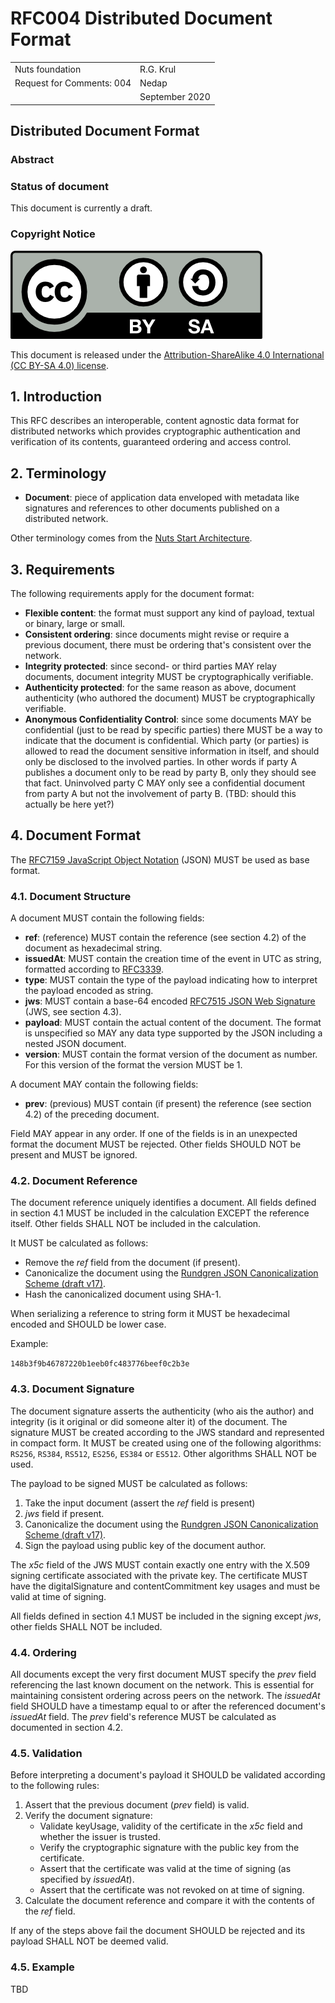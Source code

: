 # RFC004 Distributed Document Format 

|  |  |
| :--- | :--- |
| Nuts foundation | R.G. Krul |
| Request for Comments: 004 | Nedap |
|  | September 2020 |

## Distributed Document Format

### Abstract

### Status of document

This document is currently a draft.

### Copyright Notice

![](../.gitbook/assets/license.png)

This document is released under the [Attribution-ShareAlike 4.0 International \(CC BY-SA 4.0\) license](https://creativecommons.org/licenses/by-sa/4.0/).

## 1.  Introduction

This RFC describes an interoperable, content agnostic data format for distributed networks which provides
cryptographic authentication and verification of its contents, guaranteed ordering and access control.      

## 2. Terminology

* **Document**: piece of application data enveloped with metadata like signatures and references to other documents
  published on a distributed network.

Other terminology comes from the [Nuts Start Architecture](rfc001-nuts-start-architecture.md#nuts-start-architecture).

## 3. Requirements
The following requirements apply for the document format:

* **Flexible content**: the format must support any kind of payload, textual or binary, large or small.
* **Consistent ordering**: since documents might revise or require a previous document, there must be ordering that's consistent over the network.
* **Integrity protected**: since second- or third parties MAY relay documents, document integrity MUST be cryptographically verifiable.
* **Authenticity protected**: for the same reason as above, document authenticity (who authored the document) MUST be cryptographically verifiable.
* **Anonymous Confidentiality Control**: since some documents MAY be confidential (just to be read by specific parties)
  there MUST be a way to indicate that the document is confidential. Which party (or parties) is allowed to read the document
  sensitive information in itself, and should only be disclosed to the involved parties.
  In other words if party A publishes a document only to be read by party B, only they should see that fact. Uninvolved
  party C MAY only see a confidential document from party A but not the involvement of party B. 
  (TBD: should this actually be here yet?)

## 4. Document Format
The [RFC7159 JavaScript Object Notation](https://tools.ietf.org/html/rfc7159) (JSON) MUST be used as base format.

### 4.1. Document Structure

A document MUST contain the following fields:
* **ref**: (reference) MUST contain the reference (see section 4.2) of the document as hexadecimal string.
* **issuedAt**: MUST contain the creation time of the event in UTC as string, formatted according to [RFC3339](https://tools.ietf.org/html/rfc3339).
* **type**: MUST contain the type of the payload indicating how to interpret the payload encoded as string.
* **jws**: MUST contain a base-64 encoded [RFC7515 JSON Web Signature](https://tools.ietf.org/html/rfc7515) (JWS, see section 4.3).
* **payload**: MUST contain the actual content of the document. The format is unspecified so MAY any data type supported by the JSON including a nested JSON document.  
* **version**: MUST contain the format version of the document as number. For this version of the format the version MUST be 1.

A document MAY contain the following fields:
* **prev**: (previous) MUST contain (if present) the reference (see section 4.2) of the preceding document.

Field MAY appear in any order. If one of the fields is in an unexpected format the document MUST be rejected.
Other fields SHOULD NOT be present and MUST be ignored.

### 4.2. Document Reference
The document reference uniquely identifies a document. All fields defined in section 4.1 MUST be included in the calculation
EXCEPT the reference itself. Other fields SHALL NOT be included in the calculation.

It MUST be calculated as follows:
* Remove the *ref* field from the document (if present).
* Canonicalize the document using the [Rundgren JSON Canonicalization Scheme (draft v17)](https://www.ietf.org/id/draft-rundgren-json-canonicalization-scheme-17.html).
* Hash the canonicalized document using SHA-1.

When serializing a reference to string form it MUST be hexadecimal encoded and SHOULD be lower case.

Example:

```148b3f9b46787220b1eeb0fc483776beef0c2b3e```

### 4.3. Document Signature
The document signature asserts the authenticity (who ais the author) and integrity (is it original or did someone alter it) of the document.
The signature MUST be created according to the JWS standard and represented in compact form.
It MUST be created using one of the following algorithms: `RS256`, `RS384`, `RS512`, `ES256`, `ES384` or `ES512`.
Other algorithms SHALL NOT be used.

The payload to be signed MUST be calculated as follows:
1. Take the input document (assert the *ref* field is present)
2. *jws* field if present.
3. Canonicalize the document using the [Rundgren JSON Canonicalization Scheme (draft v17)](https://www.ietf.org/id/draft-rundgren-json-canonicalization-scheme-17.html).
4. Sign the payload using public key of the document author.

The *x5c* field of the JWS MUST contain exactly one entry with the X.509 signing certificate associated with the private key.
The certificate MUST have the digitalSignature and contentCommitment key usages and must be valid at time of signing.

All fields defined in section 4.1 MUST be included in the signing except *jws*, other fields SHALL NOT be included.

### 4.4. Ordering
All documents except the very first document MUST specify the *prev* field referencing the last known document on the network.
This is essential for maintaining consistent ordering across peers on the network. The *issuedAt* field SHOULD have a timestamp
equal to or after the referenced document's *issuedAt* field. The *prev* field's reference MUST be calculated as
documented in section 4.2.

### 4.5. Validation
Before interpreting a document's payload it SHOULD be validated according to the following rules:

1. Assert that the previous document (*prev* field) is valid.
2. Verify the document signature:
   * Validate keyUsage, validity of the certificate in the *x5c* field and whether the issuer is trusted.
   * Verify the cryptographic signature with the public key from the certificate.
   * Assert that the certificate was valid at the time of signing (as specified by *issuedAt*).
   * Assert that the certificate was not revoked on at time of signing.
3. Calculate the document reference and compare it with the contents of the *ref* field. 

If any of the steps above fail the document SHOULD be rejected and its payload SHALL NOT be deemed valid.

### 4.5. Example
TBD